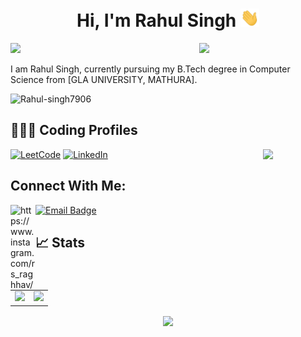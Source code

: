 <h1 align="center" >Hi, I'm  Rahul Singh
<img src="https://github.com/ABSphreak/ABSphreak/blob/master/gifs/Hi.gif" width="30px"></h1>
<img width="40%" align="right"   src="https://github.com/SauravMukherjee44/SauravMukherjee44/blob/03193437b82d681c9caa24657c4ebec746dc628f/workbench.svg" >
<!-- Typing SVG by mradulvarshney - https://github.com/rahulsingh7906/readme-typing-svg -->
<p align="left">
  <a href="https://github.com//readme-typing-svg"><img src="https://readme-typing-svg.herokuapp.com/?lines=Hi,%20I%20am%20Rahul%20Singh!;I%20Love%20To%20Train%20LLMs;I%20Am%20A%20MachineLearning%20Enthusiast%20❤&font=Fira%20Code&left=true&width=440&height=45&color=#A020F0&vleft=true&size=20"></a>
</p>
<!--  -->

I am Rahul Singh, currently pursuing my B.Tech degree in Computer Science from [GLA UNIVERSITY, MATHURA].

<p align="left"> <img src="https://komarev.com/ghpvc/?username=Rahul-singh7906&label=Profile%20views&color=129e00&style=plastic" alt="Rahul-singh7906" /> </p>

## 👨🏻‍💻 Coding Profiles
[![LeetCode](https://img.shields.io/badge/-LeetCode-FFA500?style=flat-square&logo=LeetCode&logoColor=black)](https://leetcode.com/RahulSingh358/)
<img align='right' src="https://user-images.githubusercontent.com/80679669/152499642-54b58ebb-49b5-42a7-b401-e6b957d94ec3.png" width="100">
[![LinkedIn](https://img.shields.io/badge/-LinkedIn-00008B?style=flat-square&logo=LinkedIn&logoColor=white)](https://www.linkedin.com/in/rahul-singh-b8381721b/)

## Connect With Me:

[![Email Badge](https://img.shields.io/badge/-Email-c14438?style=flat-square&logo=Gmail&logoColor=white&link=mailto:mradulv26gmail.com)](mailto:rahulraghav358@gmail.com)
<a href="https://instagram.com/rs_raghhav/" target="blank"><img align="left" src="https://user-images.githubusercontent.com/80679669/152579378-3d4a428f-8ac6-4921-bd79-15692646420c.png" alt="https://www.instagram.com/rs_raghhav/" width="40" /></a>

## 📈 Stats
<table>
<tr>
<td>
<img src="https://github-readme-stats.vercel.app/api?username=Rahul-singh7906&include_all_commits=true&count_private=true&show_icons=true&line_height=20&theme=tokyonight"/>
<td><img src="https://github-readme-stats.vercel.app/api/top-langs?username=Rahul-singh7906&show_icons=true&locale=en&layout=compact&theme=tokyonight" />
</td>
</tr>
</table>
<p align="center">
<img align="center" src="https://github-readme-streak-stats.herokuapp.com/?user=Rahul-singh7906&theme=tokyonight" />
